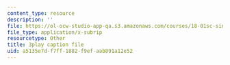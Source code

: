 ```yaml
---
content_type: resource
description: ''
file: https://ol-ocw-studio-app-qa.s3.amazonaws.com/courses/18-01sc-single-variable-calculus-fall-2010/a5135e7df7ff1882f9efaab891a12e52_9v25gg2qJYE.srt
file_type: application/x-subrip
resourcetype: Other
title: 3play caption file
uid: a5135e7d-f7ff-1882-f9ef-aab891a12e52
---
```

